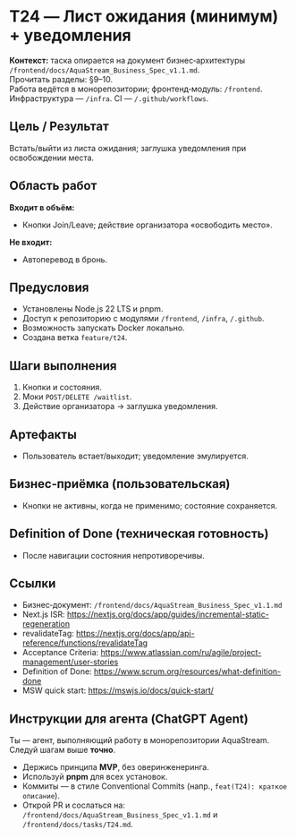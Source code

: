 # T24 — Лист ожидания (минимум) + уведомления

**Контекст:** таска опирается на документ бизнес‑архитектуры `/frontend/docs/AquaStream_Business_Spec_v1.1.md`.  
Прочитать разделы: §9–10.  
Работа ведётся в монорепозитории; фронтенд‑модуль: `/frontend`. Инфраструктура — `/infra`. CI — `/.github/workflows`.

## Цель / Результат
Встать/выйти из листа ожидания; заглушка уведомления при освобождении места.

## Область работ
**Входит в объём:**
- Кнопки Join/Leave; действие организатора «освободить место».

**Не входит:**
- Автоперевод в бронь.

## Предусловия
- Установлены Node.js 22 LTS и pnpm.
- Доступ к репозиторию с модулями `/frontend`, `/infra`, `/.github`.
- Возможность запускать Docker локально.
- Создана ветка `feature/t24`.

## Шаги выполнения
1. Кнопки и состояния.
2. Моки `POST/DELETE /waitlist`.
3. Действие организатора → заглушка уведомления.

## Артефакты
- Пользователь встает/выходит; уведомление эмулируется.

## Бизнес‑приёмка (пользовательская)
- Кнопки не активны, когда не применимо; состояние сохраняется.

## Definition of Done (техническая готовность)
- После навигации состояния непротиворечивы.

## Ссылки
- Бизнес‑документ: `/frontend/docs/AquaStream_Business_Spec_v1.1.md`
- Next.js ISR: https://nextjs.org/docs/app/guides/incremental-static-regeneration
- revalidateTag: https://nextjs.org/docs/app/api-reference/functions/revalidateTag
- Acceptance Criteria: https://www.atlassian.com/ru/agile/project-management/user-stories
- Definition of Done: https://www.scrum.org/resources/what-definition-done
- MSW quick start: https://mswjs.io/docs/quick-start/

## Инструкции для агента (ChatGPT Agent)
Ты — агент, выполняющий работу в монорепозитории AquaStream. Следуй шагам выше **точно**.  
- Держись принципа **MVP**, без оверинженеринга.  
- Используй **pnpm** для всех установок.  
- Коммиты — в стиле Conventional Commits (напр., `feat(T24): краткое описание`).  
- Открой PR и сослаться на: `/frontend/docs/AquaStream_Business_Spec_v1.1.md` и `/frontend/docs/tasks/T24.md`.
